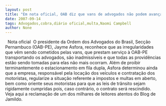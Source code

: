 ```yaml
---
layout: post
title: "Em nota oficial, OAB diz que vans de advogados não podem avançar sinal e cobra multa de terceirizada"
date: 2007-09-14
tags: Advogados,cobra,diário oficial,multa,Naomi Campbell
author: None
---
```

&nbsp;
Nota oficial&nbsp;
O presidente da Ordem dos Advogados do Brasil, Sec&ccedil;&atilde;o Pernambuco (OAB-PE), Jayme Asfora, reconhece que as irregularidades que v&ecirc;m sendo cometidos pelas vans, que prestam servi&ccedil;o &agrave; OAB-PE transportando os advogados, s&atilde;o inadmiss&iacute;veis e que todas as provid&ecirc;ncias est&atilde;o sendo tomadas para elas n&atilde;o mais ocorram. 
Al&eacute;m de proibir terminantemente o estacionamento em fila dupla, Asfora determinou ainda que a empresa, respons&aacute;vel pela loca&ccedil;&atilde;o dos ve&iacute;culos e contrata&ccedil;&atilde;o dos motoristas, regularize a situa&ccedil;&atilde;o referente a impostos e multas em aberto, bem como oriente seus motoristas para que as leis de tr&acirc;nsito sejam rigidamente cumpridas pois, caso contr&aacute;rio, o contrato ser&aacute; rescindido.&nbsp;&nbsp;
Veja aqui a reclama&ccedil;&atilde;o de um dos milhares de leitores atentos do Blog de Jamildo. 